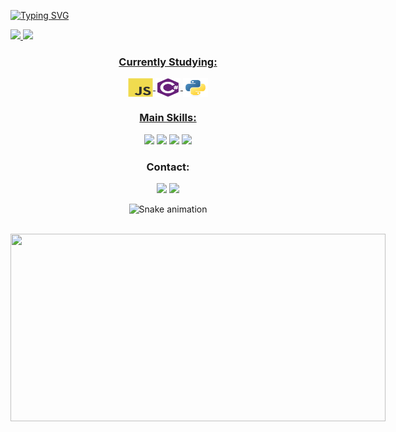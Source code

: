 [![Typing SVG](https://readme-typing-svg.herokuapp.com?font=Fira+Code&size=35&pause=1000&color=03a119&center=true&vCenter=true&width=1000&lines=Hello!+My+Name+is+Lucas+Vespa%2C;I'm+19+years+old%2C;From+Brazil%2C+SP;I'm+a+Information+Systems+student;Welcome+to+my+profile!+:%29)](https://git.io/typing-svg)

<div>
  <a href="https://github.com/harrowzin">
  <img width="48%" src="https://github-readme-stats.vercel.app/api?username=harrowzin&show_icons=true&theme=chartreuse-dark&include_all_commits=true&count_private=true"/>
  <img width="51%" src="https://github-readme-stats.vercel.app/api/top-langs/?username=harrowzin&layout=compact&langs_count=7&theme=chartreuse-dark"/>
</div>

  <div align = "center"> 

### Currently Studying:
 
  <img align="center" alt="JavaScript" height="30" width="40" src="https://raw.githubusercontent.com/devicons/devicon/master/icons/javascript/javascript-original.svg"> 
  <img align="center" alt="Csharp" height="30" width="40" src="https://raw.githubusercontent.com/devicons/devicon/master/icons/csharp/csharp-plain.svg">
  <img align="center" alt="Python" height="30" width="40" src="https://raw.githubusercontent.com/devicons/devicon/master/icons/python/python-original.svg">
  
  </div>
  <div align = "center"> 
  
### Main Skills:
    
 <img src="https://img.shields.io/badge/C-00599C?style=for-the-badge&logo=c&logoColor=white" target="_blank"></a>
 <img src="https://img.shields.io/badge/MySQL-00000F?style=for-the-badge&logo=mysql&logoColor=white" target="_blank"></a>
 <img src="https://img.shields.io/badge/HTML5-E34F26?style=for-the-badge&logo=html5&logoColor=white" target="_blank"></a>
 <img src="https://img.shields.io/badge/CSS3-1572B6?style=for-the-badge&logo=css3&logoColor=white" target="_blank"></a>
      
  </div>
  
  <div align = "center"> 
    
### Contact:

  <a href = "mailto:lucasvesparangel@gmail.com"><img src="https://img.shields.io/badge/Gmail-D14836?style=for-the-badge&logo=gmail&logoColor=white" target="_blank"></a>
  <a href="https://www.linkedin.com/in/lucas-vespa-rangel/" target="_blank"><img src="https://img.shields.io/badge/-LinkedIn-%230077B5?style=for-the-badge&logo=linkedin&logoColor=white" target="_blank"></a> 
  
  </div>
  
<div align="center">

![Snake animation](https://github.com/harrowzin/harrowzin/blob/output/github-contribution-grid-snake.svg)
 
</div>

<div align="center" style="display:inline-block"><br>
  <img height=300px width="600px" src="https://gifdb.com/images/file/8-bit-lo-fi-waterfront-girl-cqfxgvq8jqiho3hv.gif">
</div>
